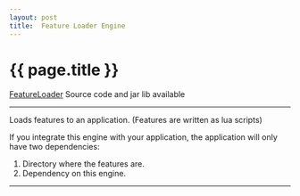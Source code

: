 ```yaml
---
layout: post
title:  Feature Loader Engine
---
```


{{ page.title }}
================

[FeatureLoader][] Source code and jar lib available

---

Loads features to an application.
(Features are written as lua scripts)

If you integrate this engine with your application, 
the application will only have two dependencies:
1. Directory where the features are.
2. Dependency on this engine.

---

[FeatureLoader]: https://github.com/misterdustinface/FeatureLoader
